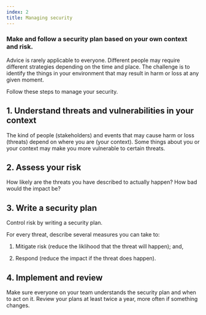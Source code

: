 ```yaml
---
index: 2
title: Managing security
---
```

### Make and follow a security plan based on your own context and risk. 

Advice is rarely applicable to everyone. Different people may require different strategies depending on the time and place. The challenge is to identify the things in your environment that may result in harm or loss at any given moment. 

Follow these steps to manage your security. 

## 1. Understand threats and vulnerabilities in your context

The kind of people (stakeholders) and events that may cause harm or loss (threats) depend on where you are (your context). Some things about you or your context may make you more vulnerable to certain threats.   

## 2. Assess your risk

How likely are the threats you have described to actually happen? How bad would the impact be?  

## 3. Write a security plan

Control risk by writing a security plan.  

For every threat, describe several measures you can take to: 

1. Mitigate risk (reduce the liklihood that the threat will happen); and,

2. Respond (reduce the impact if the threat does happen).  

## 4. Implement and review 

Make sure everyone on your team understands the security plan and when to act on it. Review your plans at least twice a year, more often if something changes.
<!--stackedit_data:
eyJoaXN0b3J5IjpbLTkxOTAyOTYwOF19
-->
